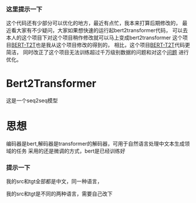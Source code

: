### 这里提示一下
这个代码还有少部分可以优化的地方，最近有点忙，我本来打算后期修改的，
最近看大家有不少疑问，大家如果想快速的运行起bert2transformer代码，
可以去本人的这个项目下对这个项目稍作修改就可以马上变成bert2transformer
这个项目[BERT-T2T](https://github.com/xuhaiming1996/BERT-T2T)也是我从这个项目修改的得到的，
相比，这个项目[BERT-T2T](https://github.com/xuhaiming1996/BERT-T2T)代码更简洁，
同时改正了这个项目无法训练超过千万级别数据的问题和对这个[问题](https://github.com/xuhaiming1996/Bert2Transformer/issues/4) 进行优化。

# Bert2Transformer
这是一个seq2seq模型


# 思想
编码器是bert,解码器是transformer的解码器，可用于自然语言处理中文本生成领域的任务
采用的还是微调的方式，bert是已经训练好

### 提示一下
我的src和tgt全部都是中文，同一种语言，

我的src和tgt是不同的两种语言，需要自己改下


